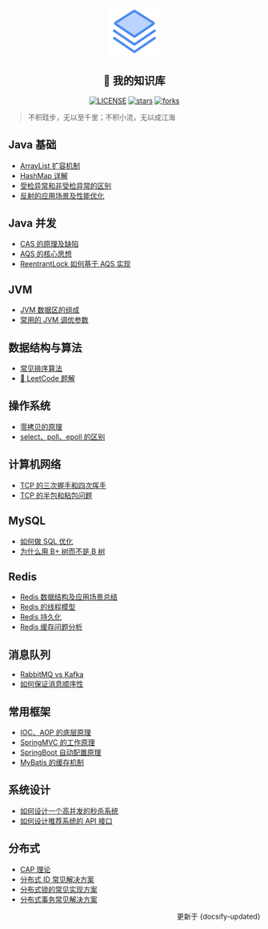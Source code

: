 <p align="center">
    <a href="https://github.com/liuyuhe666/docs"><img width="100px" src="./images/logo.png" alt="logo"></a>
    <h2 align="center">📖 我的知识库</h2>
</p>
<p align="center">
    <a href="https://github.com/liuyuhe666/docs/blob/main/LICENSE"><img src="https://img.shields.io/github/license/liuyuhe666/docs?color=42b883&style=flat-square" alt="LICENSE"></a>
    <a href="https://github.com/liuyuhe666/docs/stargazers"><img src="https://img.shields.io/github/stars/liuyuhe666/docs?color=42b883&logo=github&style=flat-square" alt="stars"></a>
    <a href="https://github.com/liuyuhe666/docs/network/members"><img src="https://img.shields.io/github/forks/liuyuhe666/docs?color=42b883&logo=github&style=flat-square" alt="forks"></a>
</p>

> 不积跬步，无以至千里；不积小流，无以成江海

## Java 基础

- [ArrayList 扩容机制](Java基础/ArrayList扩容机制.md)
- [HashMap 详解](Java基础/HashMap详解.md)
- [受检异常和非受检异常的区别](Java基础/受检异常和非受检异常的区别.md)
- [反射的应用场景及性能优化](Java基础/反射的应用场景及性能优化.md)

## Java 并发

- [CAS 的原理及缺陷](Java并发/CAS的原理及缺陷.md)
- [AQS 的核心思想](Java并发/AQS的核心思想.md)
- [ReentrantLock 如何基于 AQS 实现](Java并发/ReentrantLock如何基于AQS实现.md)

## JVM

- [JVM 数据区的组成](JVM/JVM数据区的组成.md)
- [常用的 JVM 调优参数](JVM/常用的JVM调优参数.md)

## 数据结构与算法

- [常见排序算法](数据结构与算法/常见排序算法.md)
- [🚀 LeetCode 题解](https://github.com/liuyuhe666/leetcode)

## 操作系统

- [零拷贝的原理](操作系统/零拷贝的原理.md)
- [select、poll、epoll 的区别](操作系统/select、poll、epoll的区别.md)

## 计算机网络

- [TCP 的三次握手和四次挥手](计算机网络/TCP的三次握手和四次挥手.md)
- [TCP 的半包和粘包问题](计算机网络/TCP的半包和粘包问题.md)

## MySQL

- [如何做 SQL 优化](MySQL/如何做SQL优化.md)
- [为什么用 B+ 树而不是 B 树](MySQL/为什么用B+树而不是B树.md)

## Redis

- [Redis 数据结构及应用场景总结](Redis/Redis数据结构及应用场景总结.md)
- [Redis 的线程模型](Redis/Redis的线程模型.md)
- [Redis 持久化](Redis/Redis持久化.md)
- [Redis 缓存问题分析](Redis/Redis缓存问题分析.md)

## 消息队列

- [RabbitMQ vs Kafka](消息队列/RabbitMQ-vs-Kafka.md)
- [如何保证消息顺序性](消息队列/如何保证消息顺序性.md)

## 常用框架

- [IOC、AOP 的底层原理](常用框架/IOC、AOP的底层原理.md)
- [SpringMVC 的工作原理](常用框架/SpringMVC的工作原理.md)
- [SpringBoot 自动配置原理](常用框架/SpringBoot自动配置原理.md)
- [MyBatis 的缓存机制](常用框架/MyBatis的缓存机制.md)

## 系统设计

- [如何设计一个高并发的秒杀系统](系统设计/如何设计一个高并发的秒杀系统.md)
- [如何设计推荐系统的 API 接口](系统设计/如何设计推荐系统的API接口.md)

## 分布式

- [CAP 理论](分布式/CAP理论.md)
- [分布式 ID 常见解决方案](分布式/分布式ID常见解决方案.md)
- [分布式锁的常见实现方案](分布式/分布式锁的常见实现方案.md)
- [分布式事务常见解决方案](分布式/分布式事务常见解决方案.md)

<div>
    <p align="right">更新于 {docsify-updated}</p>
</div>
